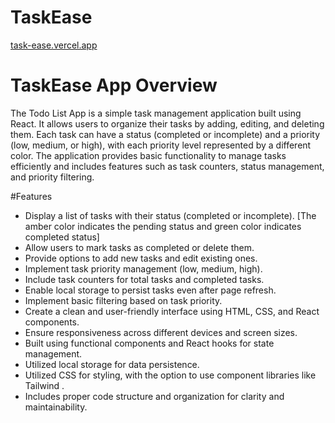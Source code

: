 # TaskEase

[task-ease.vercel.app](https://task-ease.vercel.app/)

# TaskEase App Overview

The Todo List App is a simple task management application built using React. It allows users to organize their tasks by adding, editing, and deleting them. Each task can have a status (completed or incomplete) and a priority (low, medium, or high), with each priority level represented by a different color. The application provides basic functionality to manage tasks efficiently and includes features such as task counters, status management, and priority filtering.

#Features

* Display a list of tasks with their status (completed or incomplete). [The amber color indicates the pending status and green color indicates completed status]
* Allow users to mark tasks as completed or delete them.
* Provide options to add new tasks and edit existing ones.
* Implement task priority management (low, medium, high).
* Include task counters for total tasks and completed tasks.
* Enable local storage to persist tasks even after page refresh.
* Implement basic filtering based on task priority.
* Create a clean and user-friendly interface using HTML, CSS, and React components.
* Ensure responsiveness across different devices and screen sizes.
* Built using functional components and React hooks for state management.
* Utilized local storage for data persistence.
* Utilized CSS for styling, with the option to use component libraries like Tailwind .
* Includes proper code structure and organization for clarity and maintainability.
